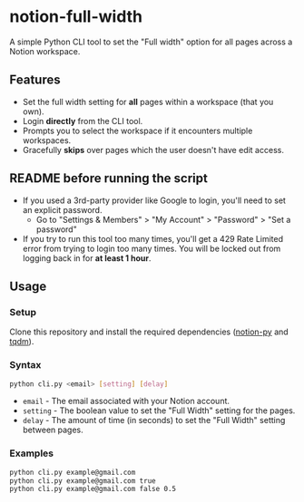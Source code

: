 # notion-full-width
A simple Python CLI tool to set the "Full width" option for all pages across a Notion workspace.

## Features
* Set the full width setting for **all** pages within a workspace (that you own).
* Login **directly** from the CLI tool.
* Prompts you to select the workspace if it encounters multiple workspaces.
* Gracefully **skips** over pages which the user doesn't have edit access.

## README before running the script
* If you used a 3rd-party provider like Google to login, you'll need to set an explicit password.
    * Go to "Settings & Members" > "My Account" > "Password" > "Set a password"
* If you try to run this tool too many times, you'll get a 429 Rate Limited error from trying to login too many times. You will be locked out from logging back in for **at least 1 hour**.

## Usage

### Setup
Clone this repository and install the required dependencies ([notion-py](https://github.com/jamalex/notion-py) and [tqdm](https://github.com/tqdm/tqdm)).

### Syntax
```bash
python cli.py <email> [setting] [delay]
```

* `email` - The email associated with your Notion account.
* `setting` - The boolean value to set the "Full Width" setting for the pages.
* `delay` - The amount of time (in seconds) to set the "Full Width" setting between pages.

### Examples
```bash
python cli.py example@gmail.com
python cli.py example@gmail.com true
python cli.py example@gmail.com false 0.5
```

